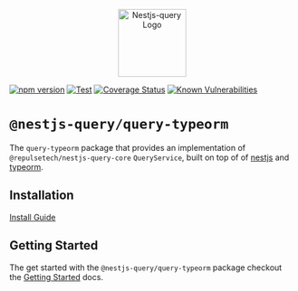 <p align="center">
  <a href="https://doug-martin.github.io/nestjs-query" target="blank"><img src="https://doug-martin.github.io/nestjs-query/img/logo.svg" width="120" alt="Nestjs-query Logo" /></a>
</p>

[![npm version](https://img.shields.io/npm/v/@nestjs-query/query-typeorm.svg)](https://www.npmjs.org/package/@nestjs-query/query-typeorm)
[![Test](https://github.com/doug-martin/nestjs-query/workflows/Test/badge.svg?branch=master)](https://github.com/doug-martin/nestjs-query/actions?query=workflow%3ATest+and+branch%3Amaster+)
[![Coverage Status](https://coveralls.io/repos/github/doug-martin/nestjs-query/badge.svg?branch=master)](https://coveralls.io/github/doug-martin/nestjs-query?branch=master)
[![Known Vulnerabilities](https://snyk.io/test/github/doug-martin/nestjs-query/badge.svg?targetFile=packages/query-typeorm/package.json)](https://snyk.io/test/github/doug-martin/nestjs-query?targetFile=packages/query-typeorm/package.json)

# `@nestjs-query/query-typeorm`

The `query-typeorm` package that provides an implementation of `@repulsetech/nestjs-query-core` `QueryService`, built on top of of [nestjs](https://nestjs.com/) and [typeorm](https://typeorm.io/).

## Installation

[Install Guide](https://doug-martin.github.io/nestjs-query/docs/introduction/install)

## Getting Started

The get started with the `@nestjs-query/query-typeorm` package checkout the [Getting Started](https://doug-martin.github.io/nestjs-query/docs/persistence/typeorm/getting-started) docs.
